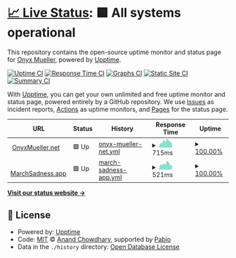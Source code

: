 # [📈 Live Status](https://onyxmueller.github.io/upptime): <!--live status--> **🟩 All systems operational**

This repository contains the open-source uptime monitor and status page for [Onyx Mueller](onyxmueller.net), powered by [Upptime](https://github.com/upptime/upptime).

[![Uptime CI](https://github.com/onyxmueller/upptime/workflows/Uptime%20CI/badge.svg)](https://github.com/onyxmueller/upptime/actions?query=workflow%3A%22Uptime+CI%22)
[![Response Time CI](https://github.com/onyxmueller/upptime/workflows/Response%20Time%20CI/badge.svg)](https://github.com/onyxmueller/upptime/actions?query=workflow%3A%22Response+Time+CI%22)
[![Graphs CI](https://github.com/onyxmueller/upptime/workflows/Graphs%20CI/badge.svg)](https://github.com/onyxmueller/upptime/actions?query=workflow%3A%22Graphs+CI%22)
[![Static Site CI](https://github.com/onyxmueller/upptime/workflows/Static%20Site%20CI/badge.svg)](https://github.com/onyxmueller/upptime/actions?query=workflow%3A%22Static+Site+CI%22)
[![Summary CI](https://github.com/onyxmueller/upptime/workflows/Summary%20CI/badge.svg)](https://github.com/onyxmueller/upptime/actions?query=workflow%3A%22Summary+CI%22)

With [Upptime](https://upptime.js.org), you can get your own unlimited and free uptime monitor and status page, powered entirely by a GitHub repository. We use [Issues](https://github.com/onyxmueller/upptime/issues) as incident reports, [Actions](https://github.com/onyxmueller/upptime/actions) as uptime monitors, and [Pages](https://onyxmueller.github.io/upptime) for the status page.

<!--start: status pages-->
<!-- This summary is generated by Upptime (https://github.com/upptime/upptime) -->
<!-- Do not edit this manually, your changes will be overwritten -->
<!-- prettier-ignore -->
| URL | Status | History | Response Time | Uptime |
| --- | ------ | ------- | ------------- | ------ |
| <img alt="" src="https://icons.duckduckgo.com/ip3/onyxmueller.net.ico" height="13"> [OnyxMueller.net](https://onyxmueller.net) | 🟩 Up | [onyx-mueller-net.yml](https://github.com/onyxmueller/upptime/commits/HEAD/history/onyx-mueller-net.yml) | <details><summary><img alt="Response time graph" src="./graphs/onyx-mueller-net/response-time-week.png" height="20"> 715ms</summary><br><a href="https://onyxmueller.github.io/upptime/history/onyx-mueller-net"><img alt="Response time 700" src="https://img.shields.io/endpoint?url=https%3A%2F%2Fraw.githubusercontent.com%2Fonyxmueller%2Fupptime%2FHEAD%2Fapi%2Fonyx-mueller-net%2Fresponse-time.json"></a><br><a href="https://onyxmueller.github.io/upptime/history/onyx-mueller-net"><img alt="24-hour response time 578" src="https://img.shields.io/endpoint?url=https%3A%2F%2Fraw.githubusercontent.com%2Fonyxmueller%2Fupptime%2FHEAD%2Fapi%2Fonyx-mueller-net%2Fresponse-time-day.json"></a><br><a href="https://onyxmueller.github.io/upptime/history/onyx-mueller-net"><img alt="7-day response time 715" src="https://img.shields.io/endpoint?url=https%3A%2F%2Fraw.githubusercontent.com%2Fonyxmueller%2Fupptime%2FHEAD%2Fapi%2Fonyx-mueller-net%2Fresponse-time-week.json"></a><br><a href="https://onyxmueller.github.io/upptime/history/onyx-mueller-net"><img alt="30-day response time 700" src="https://img.shields.io/endpoint?url=https%3A%2F%2Fraw.githubusercontent.com%2Fonyxmueller%2Fupptime%2FHEAD%2Fapi%2Fonyx-mueller-net%2Fresponse-time-month.json"></a><br><a href="https://onyxmueller.github.io/upptime/history/onyx-mueller-net"><img alt="1-year response time 700" src="https://img.shields.io/endpoint?url=https%3A%2F%2Fraw.githubusercontent.com%2Fonyxmueller%2Fupptime%2FHEAD%2Fapi%2Fonyx-mueller-net%2Fresponse-time-year.json"></a></details> | <details><summary><a href="https://onyxmueller.github.io/upptime/history/onyx-mueller-net">100.00%</a></summary><a href="https://onyxmueller.github.io/upptime/history/onyx-mueller-net"><img alt="All-time uptime 99.90%" src="https://img.shields.io/endpoint?url=https%3A%2F%2Fraw.githubusercontent.com%2Fonyxmueller%2Fupptime%2FHEAD%2Fapi%2Fonyx-mueller-net%2Fuptime.json"></a><br><a href="https://onyxmueller.github.io/upptime/history/onyx-mueller-net"><img alt="24-hour uptime 100.00%" src="https://img.shields.io/endpoint?url=https%3A%2F%2Fraw.githubusercontent.com%2Fonyxmueller%2Fupptime%2FHEAD%2Fapi%2Fonyx-mueller-net%2Fuptime-day.json"></a><br><a href="https://onyxmueller.github.io/upptime/history/onyx-mueller-net"><img alt="7-day uptime 100.00%" src="https://img.shields.io/endpoint?url=https%3A%2F%2Fraw.githubusercontent.com%2Fonyxmueller%2Fupptime%2FHEAD%2Fapi%2Fonyx-mueller-net%2Fuptime-week.json"></a><br><a href="https://onyxmueller.github.io/upptime/history/onyx-mueller-net"><img alt="30-day uptime 99.90%" src="https://img.shields.io/endpoint?url=https%3A%2F%2Fraw.githubusercontent.com%2Fonyxmueller%2Fupptime%2FHEAD%2Fapi%2Fonyx-mueller-net%2Fuptime-month.json"></a><br><a href="https://onyxmueller.github.io/upptime/history/onyx-mueller-net"><img alt="1-year uptime 99.90%" src="https://img.shields.io/endpoint?url=https%3A%2F%2Fraw.githubusercontent.com%2Fonyxmueller%2Fupptime%2FHEAD%2Fapi%2Fonyx-mueller-net%2Fuptime-year.json"></a></details>
| <img alt="" src="https://icons.duckduckgo.com/ip3/marchsadness.app.ico" height="13"> [MarchSadness.app](https://marchsadness.app) | 🟩 Up | [march-sadness-app.yml](https://github.com/onyxmueller/upptime/commits/HEAD/history/march-sadness-app.yml) | <details><summary><img alt="Response time graph" src="./graphs/march-sadness-app/response-time-week.png" height="20"> 521ms</summary><br><a href="https://onyxmueller.github.io/upptime/history/march-sadness-app"><img alt="Response time 499" src="https://img.shields.io/endpoint?url=https%3A%2F%2Fraw.githubusercontent.com%2Fonyxmueller%2Fupptime%2FHEAD%2Fapi%2Fmarch-sadness-app%2Fresponse-time.json"></a><br><a href="https://onyxmueller.github.io/upptime/history/march-sadness-app"><img alt="24-hour response time 482" src="https://img.shields.io/endpoint?url=https%3A%2F%2Fraw.githubusercontent.com%2Fonyxmueller%2Fupptime%2FHEAD%2Fapi%2Fmarch-sadness-app%2Fresponse-time-day.json"></a><br><a href="https://onyxmueller.github.io/upptime/history/march-sadness-app"><img alt="7-day response time 521" src="https://img.shields.io/endpoint?url=https%3A%2F%2Fraw.githubusercontent.com%2Fonyxmueller%2Fupptime%2FHEAD%2Fapi%2Fmarch-sadness-app%2Fresponse-time-week.json"></a><br><a href="https://onyxmueller.github.io/upptime/history/march-sadness-app"><img alt="30-day response time 499" src="https://img.shields.io/endpoint?url=https%3A%2F%2Fraw.githubusercontent.com%2Fonyxmueller%2Fupptime%2FHEAD%2Fapi%2Fmarch-sadness-app%2Fresponse-time-month.json"></a><br><a href="https://onyxmueller.github.io/upptime/history/march-sadness-app"><img alt="1-year response time 499" src="https://img.shields.io/endpoint?url=https%3A%2F%2Fraw.githubusercontent.com%2Fonyxmueller%2Fupptime%2FHEAD%2Fapi%2Fmarch-sadness-app%2Fresponse-time-year.json"></a></details> | <details><summary><a href="https://onyxmueller.github.io/upptime/history/march-sadness-app">100.00%</a></summary><a href="https://onyxmueller.github.io/upptime/history/march-sadness-app"><img alt="All-time uptime 99.90%" src="https://img.shields.io/endpoint?url=https%3A%2F%2Fraw.githubusercontent.com%2Fonyxmueller%2Fupptime%2FHEAD%2Fapi%2Fmarch-sadness-app%2Fuptime.json"></a><br><a href="https://onyxmueller.github.io/upptime/history/march-sadness-app"><img alt="24-hour uptime 100.00%" src="https://img.shields.io/endpoint?url=https%3A%2F%2Fraw.githubusercontent.com%2Fonyxmueller%2Fupptime%2FHEAD%2Fapi%2Fmarch-sadness-app%2Fuptime-day.json"></a><br><a href="https://onyxmueller.github.io/upptime/history/march-sadness-app"><img alt="7-day uptime 100.00%" src="https://img.shields.io/endpoint?url=https%3A%2F%2Fraw.githubusercontent.com%2Fonyxmueller%2Fupptime%2FHEAD%2Fapi%2Fmarch-sadness-app%2Fuptime-week.json"></a><br><a href="https://onyxmueller.github.io/upptime/history/march-sadness-app"><img alt="30-day uptime 99.90%" src="https://img.shields.io/endpoint?url=https%3A%2F%2Fraw.githubusercontent.com%2Fonyxmueller%2Fupptime%2FHEAD%2Fapi%2Fmarch-sadness-app%2Fuptime-month.json"></a><br><a href="https://onyxmueller.github.io/upptime/history/march-sadness-app"><img alt="1-year uptime 99.90%" src="https://img.shields.io/endpoint?url=https%3A%2F%2Fraw.githubusercontent.com%2Fonyxmueller%2Fupptime%2FHEAD%2Fapi%2Fmarch-sadness-app%2Fuptime-year.json"></a></details>

<!--end: status pages-->

[**Visit our status website →**](https://onyxmueller.github.io/upptime)

## 📄 License

- Powered by: [Upptime](https://github.com/upptime/upptime)
- Code: [MIT](./LICENSE) © [Anand Chowdhary](https://anandchowdhary.com), supported by [Pabio](https://pabio.com)
- Data in the `./history` directory: [Open Database License](https://opendatacommons.org/licenses/odbl/1-0/)
